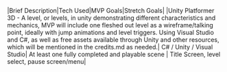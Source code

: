 |Brief Description|Tech Used|MVP Goals|Stretch Goals|
|Unity Platformer 3D - A level, or levels, in unity demonstrating different characteristics and mechanics, MVP will include one fleshed out level as a wireframe/talking point, ideally with jump animations and level triggers. Using Visual Studio and C#, as well as free assets available through Unity and other resources, which will be mentioned in the credits.md as needed.| C# / Unity / Visual Studio| At least one fully completed and playable scene | Title Screen, level select, pause screen/menu|

